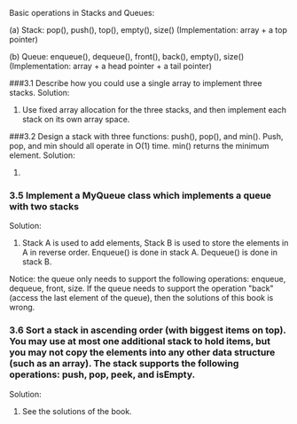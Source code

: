 Basic operations in Stacks and Queues:

(a) Stack: pop(), push(), top(), empty(), size()   (Implementation: array + a top pointer)

(b) Queue: enqueue(), dequeue(), front(), back(), empty(), size() (Implementation: array + a head pointer + a tail pointer)

###3.1 Describe how you could use a single array to implement three stacks.
Solution:

1. Use fixed array allocation for the three stacks, and then implement each stack on its own array space.

###3.2 Design a stack with three functions: push(), pop(), and min(). Push, pop, and min should all operate in O(1) time. min() returns the minimum element.
Solution:

1. 

### 3.5 Implement a MyQueue class which implements a queue with two stacks
Solution:

1. Stack A is used to add elements, Stack B is used to store the elements in A in reverse order. 
Enqueue() is done in stack A. Dequeue() is done in stack B.

Notice: the queue only needs to support the following operations: enqueue, dequeue, front, size. If the queue needs to support the operation "back" (access the last element of the queue), then the solutions of this book is wrong. 

### 3.6 Sort a stack in ascending order (with biggest items on top). You may use at most one additional stack to hold items, but you may not copy the elements into any other data structure (such as an array). The stack supports the following operations: push, pop, peek, and isEmpty.
Solution:

1. See the solutions of the book.

